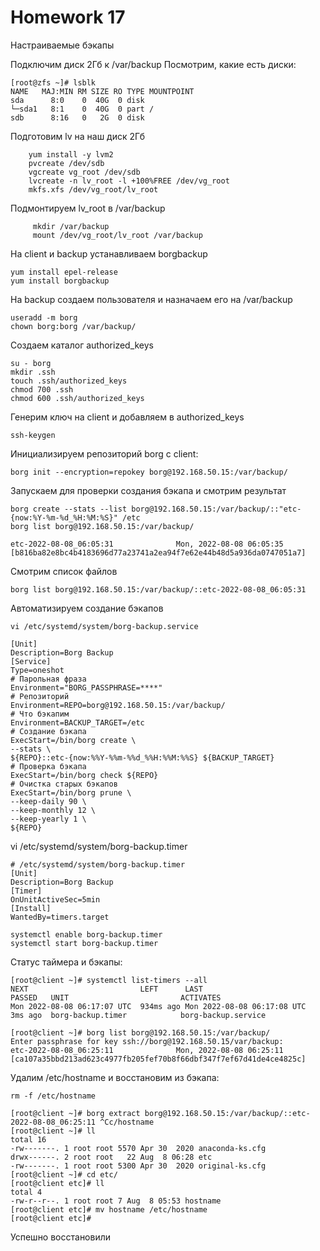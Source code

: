 # **Homework 17**
Настраиваемые бэкапы

Подключим диск 2Гб к /var/backup
Посмотрим, какие есть диски:
```shell script
[root@zfs ~]# lsblk
NAME   MAJ:MIN RM SIZE RO TYPE MOUNTPOINT
sda      8:0    0  40G  0 disk
└─sda1   8:1    0  40G  0 part /
sdb      8:16   0   2G  0 disk
```
Подготовим lv на наш диск 2Гб
```shell script
    yum install -y lvm2
    pvcreate /dev/sdb
    vgcreate vg_root /dev/sdb
    lvcreate -n lv_root -l +100%FREE /dev/vg_root
    mkfs.xfs /dev/vg_root/lv_root
```
Подмонтируем lv_root в /var/backup
```shell script
     mkdir /var/backup
     mount /dev/vg_root/lv_root /var/backup
```
На client и backup устанавливаем borgbackup
```shell script
yum install epel-release
yum install borgbackup
```
На backup создаем пользователя и назначаем его на /var/backup
```shell script
useradd -m borg
chown borg:borg /var/backup/
```
Создаем каталог authorized_keys
```shell script
su - borg
mkdir .ssh
touch .ssh/authorized_keys
chmod 700 .ssh
chmod 600 .ssh/authorized_keys
```
Генерим ключ на client и добавляем в authorized_keys
```shell script
ssh-keygen
```
Инициализируем репозиторий borg с client:
```shell script
borg init --encryption=repokey borg@192.168.50.15:/var/backup/
```
Запускаем для проверки создания бэкапа и смотрим результат
```shell script
borg create --stats --list borg@192.168.50.15:/var/backup/::"etc-{now:%Y-%m-%d_%H:%M:%S}" /etc
borg list borg@192.168.50.15:/var/backup/
```
```shell script
etc-2022-08-08_06:05:31              Mon, 2022-08-08 06:05:35 [b816ba82e8bc4b4183696d77a23741a2ea94f7e62e44b48d5a936da0747051a7]
```
Смотрим список файлов
```shell script
borg list borg@192.168.50.15:/var/backup/::etc-2022-08-08_06:05:31
```
Автоматизируем создание бэкапов
```shell script
vi /etc/systemd/system/borg-backup.service
```
```shell script
[Unit]
Description=Borg Backup
[Service]
Type=oneshot
# Парольная фраза
Environment="BORG_PASSPHRASE=****"
# Репозиторий
Environment=REPO=borg@192.168.50.15:/var/backup/
# Что бэкапим
Environment=BACKUP_TARGET=/etc
# Создание бэкапа
ExecStart=/bin/borg create \
--stats \
${REPO}::etc-{now:%%Y-%%m-%%d_%%H:%%M:%%S} ${BACKUP_TARGET}
# Проверка бэкапа
ExecStart=/bin/borg check ${REPO}
# Очистка старых бэкапов
ExecStart=/bin/borg prune \
--keep-daily 90 \
--keep-monthly 12 \
--keep-yearly 1 \
${REPO}
```
vi /etc/systemd/system/borg-backup.timer
```shell script
# /etc/systemd/system/borg-backup.timer
[Unit]
Description=Borg Backup
[Timer]
OnUnitActiveSec=5min
[Install]
WantedBy=timers.target
```
```shell script
systemctl enable borg-backup.timer
systemctl start borg-backup.timer
```
Статус таймера и бэкапы:
```shell script
[root@client ~]# systemctl list-timers --all
NEXT                         LEFT      LAST                         PASSED   UNIT                         ACTIVATES
Mon 2022-08-08 06:17:07 UTC  934ms ago Mon 2022-08-08 06:17:08 UTC  3ms ago  borg-backup.timer            borg-backup.service
```
```shell script
[root@client ~]# borg list borg@192.168.50.15:/var/backup/
Enter passphrase for key ssh://borg@192.168.50.15/var/backup:
etc-2022-08-08_06:25:11              Mon, 2022-08-08 06:25:11 [ca107a35bbd213ad623c4977fb205fef70b8f66dbf347f7ef67d41de4ce4825c]
```
Удалим /etc/hostname и восстановим из бэкапа:
```shell script
rm -f /etc/hostname

[root@client ~]# borg extract borg@192.168.50.15:/var/backup/::etc-2022-08-08_06:25:11 ^Cc/hostname
[root@client ~]# ll
total 16
-rw-------. 1 root root 5570 Apr 30  2020 anaconda-ks.cfg
drwx------. 2 root root   22 Aug  8 06:28 etc
-rw-------. 1 root root 5300 Apr 30  2020 original-ks.cfg
[root@client ~]# cd etc/
[root@client etc]# ll
total 4
-rw-r--r--. 1 root root 7 Aug  8 05:53 hostname
[root@client etc]# mv hostname /etc/hostname
[root@client etc]#
```
Успешно восстановили
